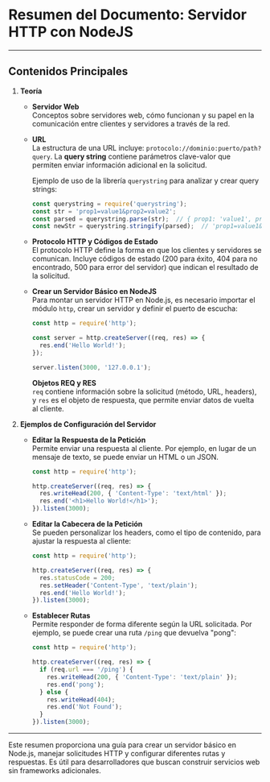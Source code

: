 # Resumen del Documento: Servidor HTTP con NodeJS

---

## Contenidos Principales

1. **Teoría**
   - **Servidor Web**  
     Conceptos sobre servidores web, cómo funcionan y su papel en la comunicación entre clientes y servidores a través de la red.

   - **URL**  
     La estructura de una URL incluye: `protocolo://dominio:puerto/path?query`. La **query string** contiene parámetros clave-valor que permiten enviar información adicional en la solicitud.

     Ejemplo de uso de la librería `querystring` para analizar y crear query strings:

     ```javascript
     const querystring = require('querystring');
     const str = 'prop1=value1&prop2=value2';
     const parsed = querystring.parse(str);  // { prop1: 'value1', prop2: 'value2' }
     const newStr = querystring.stringify(parsed);  // 'prop1=value1&prop2=value2'
     ```

   - **Protocolo HTTP y Códigos de Estado**  
     El protocolo HTTP define la forma en que los clientes y servidores se comunican. Incluye códigos de estado (200 para éxito, 404 para no encontrado, 500 para error del servidor) que indican el resultado de la solicitud.

   - **Crear un Servidor Básico en NodeJS**  
     Para montar un servidor HTTP en Node.js, es necesario importar el módulo `http`, crear un servidor y definir el puerto de escucha:

     ```javascript
     const http = require('http');

     const server = http.createServer((req, res) => {
       res.end('Hello World!');
     });

     server.listen(3000, '127.0.0.1');
     ```

     **Objetos REQ y RES**  
     `req` contiene información sobre la solicitud (método, URL, headers), y `res` es el objeto de respuesta, que permite enviar datos de vuelta al cliente.

2. **Ejemplos de Configuración del Servidor**
   - **Editar la Respuesta de la Petición**  
     Permite enviar una respuesta al cliente. Por ejemplo, en lugar de un mensaje de texto, se puede enviar un HTML o un JSON.

     ```javascript
     const http = require('http');

     http.createServer((req, res) => {
       res.writeHead(200, { 'Content-Type': 'text/html' });
       res.end('<h1>Hello World!</h1>');
     }).listen(3000);
     ```

   - **Editar la Cabecera de la Petición**  
     Se pueden personalizar los headers, como el tipo de contenido, para ajustar la respuesta al cliente:

     ```javascript
     const http = require('http');

     http.createServer((req, res) => {
       res.statusCode = 200;
       res.setHeader('Content-Type', 'text/plain');
       res.end('Hello World!');
     }).listen(3000);
     ```

   - **Establecer Rutas**  
     Permite responder de forma diferente según la URL solicitada. Por ejemplo, se puede crear una ruta `/ping` que devuelva "pong":

     ```javascript
     const http = require('http');

     http.createServer((req, res) => {
       if (req.url === '/ping') {
         res.writeHead(200, { 'Content-Type': 'text/plain' });
         res.end('pong');
       } else {
         res.writeHead(404);
         res.end('Not Found');
       }
     }).listen(3000);
     ```

---

Este resumen proporciona una guía para crear un servidor básico en Node.js, manejar solicitudes HTTP y configurar diferentes rutas y respuestas. Es útil para desarrolladores que buscan construir servicios web sin frameworks adicionales.
